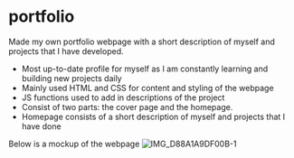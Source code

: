 # portfolio
Made my own portfolio webpage with a short description of myself and projects that I have developed.
- Most up-to-date profile for myself as I am constantly learning and building new projects daily
- Mainly used HTML and CSS for content and styling of the webpage
- JS functions used to add in descriptions of the project
- Consist of two parts: the cover page and the homepage.
- Homepage consists of a short description of myself and projects that I have done

Below is a mockup of the webpage
![IMG_D88A1A9DF00B-1](https://github.com/user-attachments/assets/616fea4a-c56f-4a9c-a7c3-dc5c2f8cc9e1)
